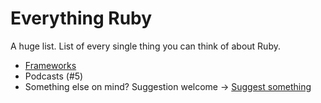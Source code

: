 # Everything Ruby

A huge list. List of every single thing you can think of about Ruby.

- [Frameworks](frameworks.md)
- Podcasts (#5)
- Something else on mind? Suggestion welcome -> [Suggest something](https://github.com/everythingruby/everythingruby/issues/new)
